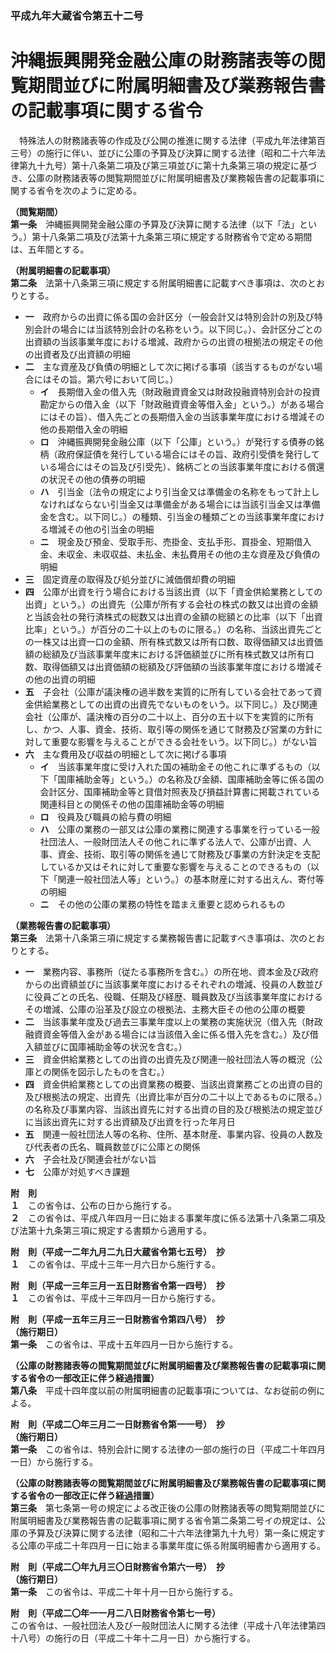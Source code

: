 ### 平成九年大蔵省令第五十二号  
# 沖縄振興開発金融公庫の財務諸表等の閲覧期間並びに附属明細書及び業務報告書の記載事項に関する省令  
　特殊法人の財務諸表等の作成及び公開の推進に関する法律（平成九年法律第百三号）の施行に伴い、並びに公庫の予算及び決算に関する法律（昭和二十六年法律第九十九号）第十八条第二項及び第三項並びに第十九条第三項の規定に基づき、公庫の財務諸表等の閲覧期間並びに附属明細書及び業務報告書の記載事項に関する省令を次のように定める。  
  
**（閲覧期間）**  
**第一条**　沖縄振興開発金融公庫の予算及び決算に関する法律（以下「法」という。）第十八条第二項及び法第十九条第三項に規定する財務省令で定める期間は、五年間とする。  
  
**（附属明細書の記載事項）**  
**第二条**　法第十八条第三項に規定する附属明細書に記載すべき事項は、次のとおりとする。  
* **一**　政府からの出資に係る国の会計区分（一般会計又は特別会計の別及び特別会計の場合には当該特別会計の名称をいう。以下同じ。）、会計区分ごとの出資額の当該事業年度における増減、政府からの出資の根拠法の規定その他の出資者及び出資額の明細  
* **二**　主な資産及び負債の明細として次に掲げる事項（該当するものがない場合にはその旨。第六号において同じ。）  
	* **イ**　長期借入金の借入先（財政融資資金又は財政投融資特別会計の投資勘定からの借入金（以下「財政融資資金等借入金」という。）がある場合にはその旨）、借入先ごとの長期借入金の当該事業年度における増減その他の長期借入金の明細  
	* **ロ**　沖縄振興開発金融公庫（以下「公庫」という。）が発行する債券の銘柄（政府保証債を発行している場合にはその旨、政府引受債を発行している場合にはその旨及び引受先）、銘柄ごとの当該事業年度における償還の状況その他の債券の明細  
	* **ハ**　引当金（法令の規定により引当金又は準備金の名称をもって計上しなければならない引当金又は準備金がある場合には当該引当金又は準備金を含む。以下同じ。）の種類、引当金の種類ごとの当該事業年度における増減その他の引当金の明細  
	* **ニ**　現金及び預金、受取手形、売掛金、支払手形、買掛金、短期借入金、未収金、未収収益、未払金、未払費用その他の主な資産及び負債の明細  
* **三**　固定資産の取得及び処分並びに減価償却費の明細  
* **四**　公庫が出資を行う場合における当該出資（以下「資金供給業務としての出資」という。）の出資先（公庫が所有する会社の株式の数又は出資の金額と当該会社の発行済株式の総数又は出資の金額の総額との比率（以下「出資比率」という。）が百分の二十以上のものに限る。）の名称、当該出資先ごとの一株又は出資一口の金額、所有株式数又は所有口数、取得価額又は出資価額の総額及び当該事業年度末における評価額並びに所有株式数又は所有口数、取得価額又は出資価額の総額及び評価額の当該事業年度における増減その他の出資の明細  
* **五**　子会社（公庫が議決権の過半数を実質的に所有している会社であって資金供給業務としての出資の出資先でないものをいう。以下同じ。）及び関連会社（公庫が、議決権の百分の二十以上、百分の五十以下を実質的に所有し、かつ、人事、資金、技術、取引等の関係を通じて財務及び営業の方針に対して重要な影響を与えることができる会社をいう。以下同じ。）がない旨  
* **六**　主な費用及び収益の明細として次に掲げる事項  
	* **イ**　当該事業年度に受け入れた国の補助金その他これに準ずるもの（以下「国庫補助金等」という。）の名称及び金額、国庫補助金等に係る国の会計区分、国庫補助金等と貸借対照表及び損益計算書に掲載されている関連科目との関係その他の国庫補助金等の明細  
	* **ロ**　役員及び職員の給与費の明細  
	* **ハ**　公庫の業務の一部又は公庫の業務に関連する事業を行っている一般社団法人、一般財団法人その他これに準ずる法人で、公庫が出資、人事、資金、技術、取引等の関係を通じて財務及び事業の方針決定を支配しているか又はそれに対して重要な影響を与えることのできるもの（以下「関連一般社団法人等」という。）の基本財産に対する出えん、寄付等の明細  
	* **ニ**　その他の公庫の業務の特性を踏まえ重要と認められるもの  
  
**（業務報告書の記載事項）**  
**第三条**　法第十八条第三項に規定する業務報告書に記載すべき事項は、次のとおりとする。  
* **一**　業務内容、事務所（従たる事務所を含む。）の所在地、資本金及び政府からの出資額並びに当該事業年度におけるそれぞれの増減、役員の人数並びに役員ごとの氏名、役職、任期及び経歴、職員数及び当該事業年度におけるその増減、公庫の沿革及び設立の根拠法、主務大臣その他の公庫の概要  
* **二**　当該事業年度及び過去三事業年度以上の業務の実施状況（借入先（財政融資資金等借入金がある場合には当該借入金に係る借入先を含む。）及び借入額並びに国庫補助金等の状況を含む。）  
* **三**　資金供給業務としての出資の出資先及び関連一般社団法人等の概況（公庫との関係を図示したものを含む。）  
* **四**　資金供給業務としての出資業務の概要、当該出資業務ごとの出資の目的及び根拠法の規定、出資先（出資比率が百分の二十以上であるものに限る。）の名称及び事業内容、当該出資先に対する出資の目的及び根拠法の規定並びに当該出資先に対する出資額及び出資を行った年月日  
* **五**　関連一般社団法人等の名称、住所、基本財産、事業内容、役員の人数及び代表者の氏名、職員数並びに公庫との関係  
* **六**　子会社及び関連会社がない旨  
* **七**　公庫が対処すべき課題  
  
**附　則**  
**１**　この省令は、公布の日から施行する。  
**２**　この省令は、平成八年四月一日に始まる事業年度に係る法第十八条第二項及び法第十九条第三項に規定する書類から適用する。  
  
**附　則（平成一二年九月二九日大蔵省令第七五号）　抄**  
**１**　この省令は、平成十三年一月六日から施行する。  
  
**附　則（平成一三年三月一五日財務省令第一四号）　抄**  
**１**　この省令は、平成十三年四月一日から施行する。  
  
**附　則（平成一五年三月三一日財務省令第四八号）　抄**  
**（施行期日）**  
**第一条**　この省令は、平成十五年四月一日から施行する。  
  
**（公庫の財務諸表等の閲覧期間並びに附属明細書及び業務報告書の記載事項に関する省令の一部改正に伴う経過措置）**  
**第八条**　平成十四年度以前の附属明細書の記載事項については、なお従前の例による。  
  
**附　則（平成二〇年三月二一日財務省令第一一号）　抄**  
**（施行期日）**  
**第一条**　この省令は、特別会計に関する法律の一部の施行の日（平成二十年四月一日）から施行する。  
  
**（公庫の財務諸表等の閲覧期間並びに附属明細書及び業務報告書の記載事項に関する省令の一部改正に伴う経過措置）**  
**第三条**　第七条第一号の規定による改正後の公庫の財務諸表等の閲覧期間並びに附属明細書及び業務報告書の記載事項に関する省令第二条第二号イの規定は、公庫の予算及び決算に関する法律（昭和二十六年法律第九十九号）第一条に規定する公庫の平成二十年四月一日に始まる事業年度に係る附属明細書から適用する。  
  
**附　則（平成二〇年九月三〇日財務省令第六一号）　抄**  
**（施行期日）**  
**第一条**　この省令は、平成二十年十月一日から施行する。  
  
**附　則（平成二〇年一一月二八日財務省令第七一号）**  
この省令は、一般社団法人及び一般財団法人に関する法律（平成十八年法律第四十八号）の施行の日（平成二十年十二月一日）から施行する。  
  
